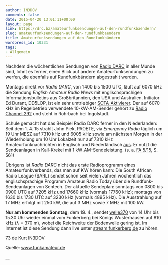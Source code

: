 ```yaml
---
author: IN3DOV
comments: false
date: 2015-04-20 13:01:11+00:00
layout: page
link: https://drc.bz/amateurfunksendungen-auf-den-rundfunkbaendern/
slug: amateurfunksendungen-auf-den-rundfunkbaendern
title: Amateurfunksendungen auf den Rundfunkbändern
wordpress_id: 10331
tags:
- Allgemein
---
```


Nachdem die wöchentlichen Sendungen von [Radio DARC](http://funkamateur.de/nachrichtendetails/items/RDARC.html) in aller Munde sind, lohnt es ferner, einen Blick auf andere Amateurfunksendungen zu werfen, die ebenfalls auf Rundfunkbändern abgestrahlt werden.

Montags direkt vor _Radio DARC_, von 1400 bis 1500 UTC, läuft auf 6070 kHz die Sendung _English Amateur Radio News_ mit englischsprachigen Informationsbulletins aus Großbritannien, den USA und Australien. Initiator Ed Durant, DD5LOP, ist ein sehr umtriebiger [SOTA-Aktivierer](http://vk2ji.com/). Der auf 6070 kHz im Regelbetrieb verwendete 10-kW-AM-Sender gehört zu [Radio Channel 292](http://www.channel292.de/) und steht in Rohrbach bei Ingolstadt.

Schule gemacht hat das Beispiel Radio DARC ferner in den Niederlanden: Seit dem 1. 4. 15 strahlt John Piek, PA0ETE, via _Emergency Radio_ täglich um 19 Uhr MESZ auf 7310 kHz und 6005 kHz sowie am nächsten Morgen in der Wiederholung um 10 Uhr Lokalzeit nur auf 7310 kHz Amateurfunknachrichten in Englisch und Niederländisch [aus](http://www.emergency-radio.net/). Er nutzt die Sendeanlagen in Kall-Krekel mit 1 kW AM-Sendeleistung. (s. a. [FA 5/15](http://funkamateur.de/aktuelle-ausgabe.html), S. 561)

Übrigens ist _Radio DARC_ nicht das erste Radioprogramm eines Amateurfunkverbands, das man auf KW hören kann: Die South African Radio League (SARL) sendet schon seit vielen Jahren wöchentlich das englischsprachige Programm Amateur Radio Today über die Rundfunk-Sendeanlagen von Sentech. Der aktuelle Sendeplan: sonntags von 0800 bis 0900 UTC auf 7205 kHz und 17660 kHz (vormals 17760 kHz); montags von 1630 bis 1730 UTC auf 3230 kHz (vormals 4895 kHz). Die Ausstrahlung auf 17 MHz erfolgt mit 250 kW, die auf 3 MHz sowie 7 MHz mit 100 kW.

**Nur am kommenden Sonntag**, dem 19. 4., sendet [welle370](http://www.funkerberg.de/web-archiv/2015/20150315_Radiotag/index.htm) von 14 Uhr bis 15.30 Uhr wieder einmal vom Funkerberg bei Königs Wusterhausen auf 810 kHz (λ = 370 m), wobei die Reichweite der Bodenwelle gering ist. Im Internet ist diese Sendung dann live unter [stream.funkerberg.de](http://stream.funkerberg.de/) zu hören.

73 de Kurt IN3DOV

Quelle: www.funkamateur.de

__
